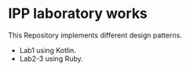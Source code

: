 # IPP laboratory works

This Repository implements different design patterns.

- Lab1 using Kotlin.
- Lab2-3 using Ruby.

